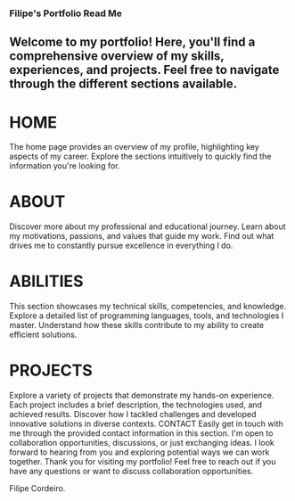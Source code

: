 ### Filipe's Portfolio Read Me

## Welcome to my portfolio! Here, you'll find a comprehensive overview of my skills, experiences, and projects. Feel free to navigate through the different sections available.

# HOME
The home page provides an overview of my profile, highlighting key aspects of my career.
Explore the sections intuitively to quickly find the information you're looking for.
# ABOUT
Discover more about my professional and educational journey.
Learn about my motivations, passions, and values that guide my work.
Find out what drives me to constantly pursue excellence in everything I do.
# ABILITIES
This section showcases my technical skills, competencies, and knowledge.
Explore a detailed list of programming languages, tools, and technologies I master.
Understand how these skills contribute to my ability to create efficient solutions.
# PROJECTS
Explore a variety of projects that demonstrate my hands-on experience.
Each project includes a brief description, the technologies used, and achieved results.
Discover how I tackled challenges and developed innovative solutions in diverse contexts.
CONTACT
Easily get in touch with me through the provided contact information in this section.
I'm open to collaboration opportunities, discussions, or just exchanging ideas.
I look forward to hearing from you and exploring potential ways we can work together.
Thank you for visiting my portfolio! Feel free to reach out if you have any questions or want to discuss collaboration opportunities.

Filipe Cordeiro.
